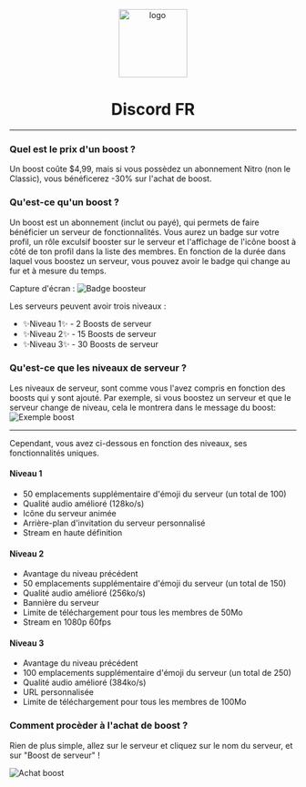 <p align="center"><img height="120" align="center" src="https://i.discord.fr/JTH.png" alt="logo"/></p>
<h1 align="center">Discord FR</h1>

---

### Quel est le prix d'un boost ?
Un boost coûte $4,99, mais si vous possèdez un abonnement Nitro (non le Classic), vous bénéficerez -30% sur l'achat de boost.

### Qu'est-ce qu'un boost ?
Un boost est un abonnement (inclut ou payé), qui permets de faire bénéficier un serveur de fonctionnalités. Vous aurez un badge sur votre profil, un rôle exculsif booster sur le serveur et l'affichage de l'icône boost à côté de ton profil dans la liste des membres. En fonction de la durée dans laquel vous boostez un serveur, vous pouvez avoir le badge qui change au fur et à mesure du temps.

Capture d'écran :
![Badge boosteur](https://cdn.discordapp.com/attachments/448243386684538901/638866725013684225/multiboosting.png)

Les serveurs peuvent avoir trois niveaux :
* ✨Niveau 1✨ - 2 Boosts de serveur
* ✨Niveau 2✨ - 15 Boosts de serveur
* ✨Niveau 3✨ - 30 Boosts de serveur

### Qu'est-ce que les niveaux de serveur ?
Les niveaux de serveur, sont comme vous l'avez compris en fonction des boosts qui y sont ajouté. Par exemple, si vous boostez un serveur et que le serveur change de niveau, cela le montrera dans le message du boost:
![Exemple boost](https://u.freiik.com/%F0%9F%8C%BA%F0%9F%98%BB%F0%9F%97%BE%E2%9A%94%EF%B8%8F.png)

---

Cependant, vous avez ci-dessous en fonction des niveaux, ses fonctionnalités uniques.

#### Niveau 1
* 50 emplacements supplémentaire d'émoji du serveur (un total de 100)
* Qualité audio amélioré (128ko/s)
* Icône du serveur animée
* Arrière-plan d'invitation du serveur personnalisé
* Stream en haute définition

#### Niveau 2
* Avantage du niveau précédent
* 50 emplacements supplémentaire d'émoji du serveur (un total de 150)
* Qualité audio amélioré (256ko/s)
* Bannière du serveur
* Limite de téléchargement pour tous les membres de 50Mo
* Stream en 1080p 60fps

#### Niveau 3
* Avantage du niveau précédent
* 100 emplacements supplémentaire d'émoji du serveur (un total de 250)
* Qualité audio amélioré (384ko/s)
* URL personnalisée
* Limite de téléchargement pour tous les membres de 100Mo

### Comment procèder à l'achat de boost ?
Rien de plus simple, allez sur le serveur et cliquez sur le nom du serveur, et sur "Boost de serveur" !

![Achat boost](https://u.freiik.com/%F0%9F%93%B1%F0%9F%9A%91%F0%9F%A6%89%F0%9F%93%9D.gif)
